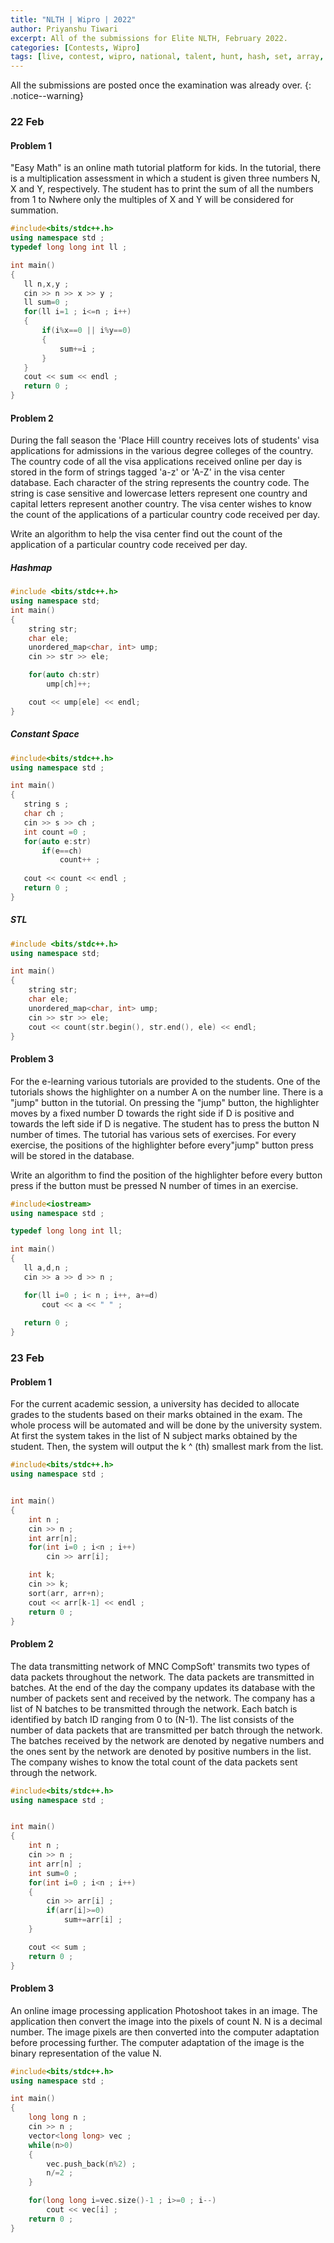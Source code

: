 ```yaml
---
title: "NLTH | Wipro | 2022"
author: Priyanshu Tiwari
excerpt: All of the submissions for Elite NLTH, February 2022.
categories: [Contests, Wipro]
tags: [live, contest, wipro, national, talent, hunt, hash, set, array, string]
--- 
```


All the submissions are posted once the examination was already over.
{: .notice--warning}

### 22 Feb

#### Problem 1

"Easy Math" is an online math tutorial platform for kids. In the tutorial, there is a multiplication assessment in which a student is given three numbers N, X and Y, respectively. The student has to print the sum of all the numbers from 1 to Nwhere only the multiples of X and Y will be considered for summation.

```cpp
#include<bits/stdc++.h>
using namespace std ;
typedef long long int ll ;

int main()
{
   ll n,x,y ; 
   cin >> n >> x >> y ;
   ll sum=0 ;
   for(ll i=1 ; i<=n ; i++)
   {
       if(i%x==0 || i%y==0)
       {
           sum+=i ;
       }
   }
   cout << sum << endl ;
   return 0 ;
}
```

#### Problem 2

During the fall season the 'Place Hill country receives lots of students' visa applications for admissions in the various degree colleges of the country. The country code of all the visa applications received online per day is stored in the form of strings tagged 'a-z' or 'A-Z' in the visa center database. Each character of the string represents the country code. The string is case sensitive and lowercase letters represent one country and capital letters represent another country. The visa center wishes to know the count of the applications of a particular country code received per day.

Write an algorithm to help the visa center find out the count of the application of a particular country code received per day.

##### Hashmap

```cpp
#include <bits/stdc++.h>
using namespace std;
int main()
{
    string str;
    char ele;
    unordered_map<char, int> ump;
    cin >> str >> ele;

    for(auto ch:str)
        ump[ch]++;

    cout << ump[ele] << endl;
}
```

##### Constant Space

```cpp
#include<bits/stdc++.h>
using namespace std ;

int main()
{
   string s ;
   char ch ;
   cin >> s >> ch ;
   int count =0 ;
   for(auto e:str)
       if(e==ch)
           count++ ;
   
   cout << count << endl ;
   return 0 ;
}
```

##### STL

```cpp
#include <bits/stdc++.h>
using namespace std;

int main()
{
    string str;
    char ele;
    unordered_map<char, int> ump;
    cin >> str >> ele;
    cout << count(str.begin(), str.end(), ele) << endl;
}
```

#### Problem 3

For the e-learning various tutorials are provided to the students. One of the tutorials shows the highlighter on a number A on the number line. There is a "jump" button in the tutorial. On pressing the "jump" button, the highlighter moves by a fixed number D towards the right side if D is positive and towards the left side if D is negative. The student has to press the button N number of times. The tutorial has various sets of exercises. For every exercise, the positions of the highlighter before every"jump" button press will be stored in the database.

Write an algorithm to find the position of the highlighter before every button press if the button must be pressed N number of times in an exercise.

```cpp
#include<iostream>
using namespace std ;

typedef long long int ll;

int main()
{
   ll a,d,n ;
   cin >> a >> d >> n ;

   for(ll i=0 ; i< n ; i++, a+=d)
       cout << a << " " ;
   
   return 0 ;
}
```

### 23 Feb

#### Problem 1

For the current academic session, a university has decided to allocate grades to the students based on their marks obtained in the exam. The whole process will be automated and will be done by the university system. At first the system takes in the list of N subject marks obtained by the student. Then, the system will output the k ^ (th) smallest mark from the list.

```cpp
#include<bits/stdc++.h>
using namespace std ;


int main()
{
    int n ;
    cin >> n ;
    int arr[n];
    for(int i=0 ; i<n ; i++)
        cin >> arr[i];

    int k;
    cin >> k;
    sort(arr, arr+n);
    cout << arr[k-1] << endl ;
    return 0 ;
}
```

#### Problem 2

The data transmitting network of MNC CompSoft' transmits two types of data packets throughout the network. The data packets are transmitted in batches. At the end of the day the company updates its database with the number of packets sent and received by the network. The company has a list of N batches to be transmitted through the network. Each batch is identified by batch ID ranging from 0 to (N-1). The list consists of the number of data packets that are transmitted per batch through the network. The batches received by the network are denoted by negative numbers and the ones sent by the network are denoted by positive numbers in the list. The company wishes to know the total count of the data packets sent through the network.

```cpp
#include<bits/stdc++.h>
using namespace std ;


int main()
{
    int n ;
    cin >> n ;
    int arr[n] ;
    int sum=0 ;
    for(int i=0 ; i<n ; i++)
    {
        cin >> arr[i] ;
        if(arr[i]>=0)
            sum+=arr[i] ;
    }

    cout << sum ;
    return 0 ;
}
```

#### Problem 3

An online image processing application Photoshoot takes in an image. The application then convert the image into the pixels of count N. N is a decimal number. The image pixels are then converted into the computer adaptation before processing further. The computer adaptation of the image is the binary representation of the value N.

```cpp
#include<bits/stdc++.h>
using namespace std ;

int main()
{
    long long n ;
    cin >> n ;
    vector<long long> vec ;
    while(n>0)
    {
        vec.push_back(n%2) ;
        n/=2 ;
    }

    for(long long i=vec.size()-1 ; i>=0 ; i--)
        cout << vec[i] ;
    return 0 ;
}
```